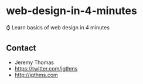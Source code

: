 # web-design-in-4-minutes

:watch: Learn basics of web design in 4 minutes

## Contact

- Jeremy Thomas 
- https://twitter.com/jgthms
- http://jgthms.com
